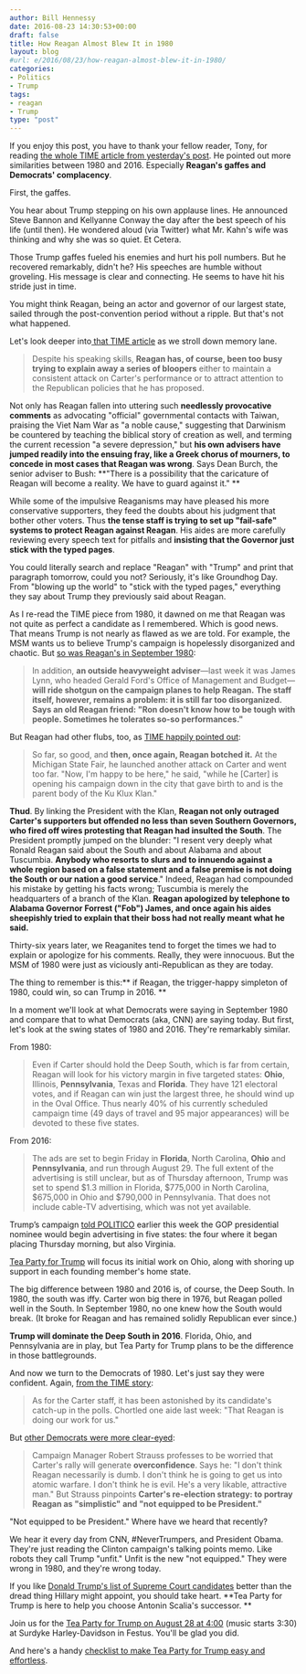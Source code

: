 ```yaml
---
author: Bill Hennessy
date: 2016-08-23 14:30:53+00:00
draft: false
title: How Reagan Almost Blew It in 1980
layout: blog
#url: e/2016/08/23/how-reagan-almost-blew-it-in-1980/
categories:
- Politics
- Trump
tags:
- reagan
- Trump
type: "post"
---
```


If you enjoy this post, you have to thank your fellow reader, Tony, for reading [the whole TIME article from yesterday's post](https://hennessysview.com/2016/08/22/2016-repeat-1980/#disqus_thread). He pointed out more similarities between 1980 and 2016. Especially **Reagan's gaffes and Democrats' complacency**.

First, the gaffes.

You hear about Trump stepping on his own applause lines. He announced Steve Bannon and Kellyanne Conway the day after the best speech of his life (until then). He wondered aloud (via Twitter) what Mr. Kahn's wife was thinking and why she was so quiet. Et Cetera.

Those Trump gaffes fueled his enemies and hurt his poll numbers. But he recovered remarkably, didn't he? His speeches are humble without groveling. His message is clear and connecting. He seems to have hit his stride just in time.

You might think Reagan, being an actor and governor of our largest state, sailed through the post-convention period without a ripple. But that's not what happened.

Let's look deeper into[ that TIME article](https://content.time.com/time/subscriber/article/0,33009,924432-5,00.html) as we stroll down memory lane.



> Despite his speaking skills, **Reagan has, of course, been too busy trying to explain away a series of bloopers** either to maintain a consistent attack on Carter's performance or to attract attention to the Republican policies that he has proposed.

Not only has Reagan fallen into uttering such **needlessly provocative comments** as advocating "official" governmental contacts with Taiwan, praising the Viet Nam War as "a noble cause," suggesting that Darwinism be countered by teaching the biblical story of creation as well, and terming the current recession "a severe depression," but **his own advisers have jumped readily into the ensuing fray, like a Greek chorus of mourners, to concede in most cases that Reagan was wrong**. Says Dean Burch, the senior adviser to Bush: **"There is a possibility that the caricature of Reagan will become a reality. We have to guard against it." **

While some of the impulsive Reaganisms may have pleased his more conservative supporters, they feed the doubts about his judgment that bother other voters. Thus **the tense staff is trying to set up "fail-safe" systems to protect Reagan against Reagan**. His aides are more carefully reviewing every speech text for pitfalls and **insisting that the Governor just stick with the typed pages**.



You could literally search and replace "Reagan" with "Trump" and print that paragraph tomorrow, could you not? Seriously, it's like Groundhog Day. From "blowing up the world" to "stick with the typed pages," everything they say about Trump they previously said about Reagan.

As I re-read the TIME piece from 1980, it dawned on me that Reagan was not quite as perfect a candidate as I remembered. Which is good news. That means Trump is not nearly as flawed as we are told. For example, the MSM wants us to believe Trump's campaign is hopelessly disorganized and chaotic. But [so was Reagan's in September 1980](https://content.time.com/time/subscriber/article/0,33009,924432-5,00.html):



> In addition, **an outside heavyweight adviser**—last week it was James Lynn, who headed Gerald Ford's Office of Management and Budget—**will ride shotgun on the campaign planes to help Reagan.** **The staff itself, however, remains a problem: it is still far too disorganized. Says an old Reagan friend: "Ron doesn't know how to be tough with people. Sometimes he tolerates so-so performances."**



But Reagan had other flubs, too, as [TIME happily pointed out](https://content.time.com/time/subscriber/article/0,33009,924432-9,00.html):



> So far, so good, and **then, once again, Reagan botched it.** At the Michigan State Fair, he launched another attack on Carter and went too far. "Now, I'm happy to be here," he said, "while he [Carter] is opening his campaign down in the city that gave birth to and is the parent body of the Ku Klux Klan."

**Thud**. By linking the President with the Klan, **Reagan not only outraged Carter's supporters but offended no less than seven Southern Governors, who fired off wires protesting that Reagan had insulted the South**. The President promptly jumped on the blunder: "I resent very deeply what Ronald Reagan said about the South and about Alabama and about Tuscumbia. **Anybody who resorts to slurs and to innuendo against a whole region based on a false statement and a false premise is not doing the South or our nation a good service**." Indeed, Reagan had compounded his mistake by getting his facts wrong; Tuscumbia is merely the headquarters of a branch of the Klan. **Reagan apologized by telephone to Alabama Governor Forrest ("Fob") James, and once again his aides sheepishly tried to explain that their boss had not really meant what he said.**



Thirty-six years later, we Reaganites tend to forget the times we had to explain or apologize for his comments. Really, they were innocuous. But the MSM of 1980 were just as viciously anti-Republican as they are today.

The thing to remember is this:** if Reagan, the trigger-happy simpleton of 1980, could win, so can Trump in 2016. **

In a moment we'll look at what Democrats were saying in September 1980 and compare that to what Democrats (aka, CNN) are saying today. But first, let's look at the swing states of 1980 and 2016. They're remarkably similar.

From 1980:



> Even if Carter should hold the Deep South, which is far from certain, Reagan will look for his victory margin in five targeted states: **Ohio**, Illinois, **Pennsylvania**, Texas and **Florida**. They have 121 electoral votes, and if Reagan can win just the largest three, he should wind up in the Oval Office. Thus nearly 40% of his currently scheduled campaign time (49 days of travel and 95 major appearances) will be devoted to these five states.



From 2016:



> The ads are set to begin Friday in **Florida**, North Carolina, **Ohio** and **Pennsylvania**, and run through August 29. The full extent of the advertising is still unclear, but as of Thursday afternoon, Trump was set to spend $1.3 million in Florida, $775,000 in North Carolina, $675,000 in Ohio and $790,000 in Pennsylvania. That does not include cable-TV advertising, which was not yet available.

Trump’s campaign [told POLITICO](https://www.politico.com/story/2016/08/donald-trump-tv-ads-227092) earlier this week the GOP presidential nominee would begin advertising in five states: the four where it began placing Thursday morning, but also Virginia.



[Tea Party for Trump](https://teapartyfortrump.org) will focus its initial work on Ohio, along with shoring up support in each founding member's home state.

The big difference between 1980 and 2016 is, of course, the Deep South. In 1980, the south was iffy. Carter won big there in 1976, but Reagan polled well in the South. In September 1980, no one knew how the South would break. (It broke for Reagan and has remained solidly Republican ever since.)

**Trump will dominate the Deep South in 2016**. Florida, Ohio, and Pennsylvania are in play, but Tea Party for Trump plans to be the difference in those battlegrounds.

And now we turn to the Democrats of 1980. Let's just say they were confident. Again, [from the TIME story](https://content.time.com/time/subscriber/article/0,33009,924432-6,00.html):



> As for the Carter staff, it has been astonished by its candidate's catch-up in the polls. Chortled one aide last week: "That Reagan is doing our work for us."



But [other Democrats were more clear-eyed](https://content.time.com/time/subscriber/article/0,33009,924432-6,00.html):



> Campaign Manager Robert Strauss professes to be worried that Carter's rally will generate **overconfidence**. Says he: "I don't think Reagan necessarily is dumb. I don't think he is going to get us into atomic warfare. I don't think he is evil. He's a very likable, attractive man." But Strauss pinpoints **Carter's re-election strategy: to portray Reagan as "simplistic" and "not equipped to be President."**



"Not equipped to be President." Where have we heard that recently?

We hear it every day from CNN, #NeverTrumpers, and President Obama. They're just reading the Clinton campaign's talking points memo. Like robots they call Trump "unfit." Unfit is the new "not equipped." They were wrong in 1980, and they're wrong today.

If you like [Donald Trump's list of Supreme Court candidates](https://hennessysview.com/2016/05/09/trump-is-the-only-viable-pro-life-choice/) better than the dread thing Hillary might appoint, you should take heart. **Tea Party for Trump is here to help you choose Antonin Scalia's successor. **

Join us for the [Tea Party for Trump on August 28 at 4:00](https://hennessysview.com/2016/08/11/mark-calendars-tea-party-for-trump-august-28-400-p-m/) (music starts 3:30) at Surdyke Harley-Davidson in Festus. You'll be glad you did.

And here's a handy [checklist to make Tea Party for Trump easy and effortless](https://hennessysview.com/2016/08/21/one-week-to-go-are-you-ready/).
